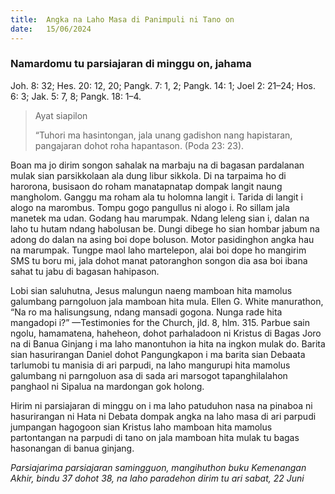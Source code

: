 ```yaml
---
title:  Angka na Laho Masa di Panimpuli ni Tano on
date:   15/06/2024
---
```


### Namardomu tu parsiajaran di minggu on, jahama
Joh. 8: 32; Hes. 20: 12, 20; Pangk. 7: 1, 2; Pangk. 14: 1; Joel 2: 21–24; Hos. 6: 3; Jak. 5: 7, 8; Pangk. 18: 1–4.

> <p>Ayat siapilon</p>
> “Tuhori ma hasintongan, jala unang gadishon nang hapistaran, pangajaran dohot roha hapantason. (Poda 23: 23).

Boan ma jo dirim songon sahalak na marbaju na di bagasan pardalanan mulak sian parsikkolaan ala dung libur sikkola. Di na tarpaima ho di harorona, busisaon do roham manatapnatap dompak langit naung mangholom. Ganggu ma roham ala tu holomna langit i. Tarida di langit i alogo na marombus. Tompu gogo pangullus ni alogo i. Ro sillam jala manetek ma udan. Godang hau marumpak. Ndang leleng sian i, dalan na laho tu hutam ndang habolusan be. Dungi dibege ho sian hombar jabum na adong do dalan na asing boi dope boluson. Motor pasidinghon angka hau na marumpak. Tungpe maol laho martelepon, alai boi dope ho mangirim SMS tu boru mi, jala dohot manat patoranghon songon dia asa boi ibana sahat tu jabu di bagasan hahipason.

Lobi sian saluhutna, Jesus malungun naeng mamboan hita mamolus galumbang parngoluon jala mamboan hita mula. Ellen G. White manurathon, “Na ro ma halisungsung, ndang mansadi gogona. Nunga rade hita mangadopi i?” —Testimonies for the Church, jld. 8, hlm. 315. Parbue sain ngolu, hamamatena, haheheon, dohot parhaladoon ni Kristus di Bagas Joro na di Banua Ginjang i ma laho manontuhon ia hita na ingkon mulak do. Barita sian hasurirangan Daniel dohot Pangungkapon i ma barita sian Debaata tarlumobi tu manisia di ari parpudi, na laho mangurupi hita mamolus galumbang ni parngoluon asa di sada ari marsogot tapanghilalahon panghaol ni Sipalua na mardongan gok holong.

Hirim ni parsiajaran di minggu on i ma laho patuduhon nasa na pinaboa ni hasurirangan ni Hata ni Debata dompak angka na laho masa di ari parpudi jumpangan hagogoon sian Kristus laho mamboan hita mamolus partontangan na parpudi di tano on jala mamboan hita mulak tu bagas hasonangan di banua ginjang.

_Parsiajarima parsiajaran samingguon, mangihuthon buku Kemenangan Akhir, bindu 37 dohot 38, na laho paradehon dirim tu ari sabat, 22 Juni_